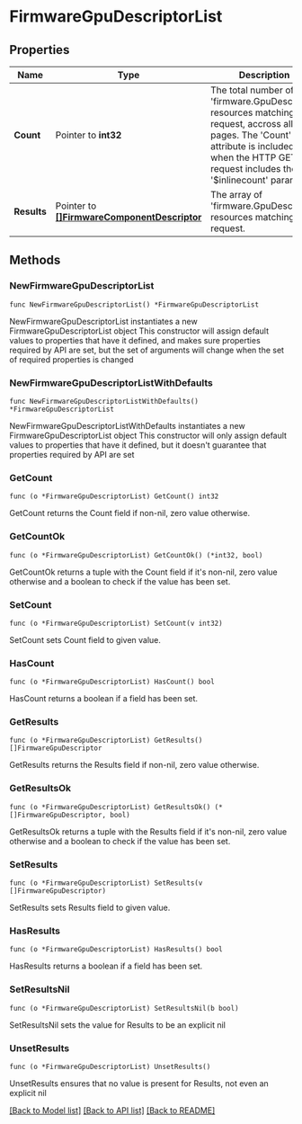 # FirmwareGpuDescriptorList

## Properties

Name | Type | Description | Notes
------------ | ------------- | ------------- | -------------
**Count** | Pointer to **int32** | The total number of &#39;firmware.GpuDescriptor&#39; resources matching the request, accross all pages. The &#39;Count&#39; attribute is included when the HTTP GET request includes the &#39;$inlinecount&#39; parameter. | [optional] 
**Results** | Pointer to [**[]FirmwareComponentDescriptor**](FirmwareComponentDescriptor.md) | The array of &#39;firmware.GpuDescriptor&#39; resources matching the request. | [optional] 

## Methods

### NewFirmwareGpuDescriptorList

`func NewFirmwareGpuDescriptorList() *FirmwareGpuDescriptorList`

NewFirmwareGpuDescriptorList instantiates a new FirmwareGpuDescriptorList object
This constructor will assign default values to properties that have it defined,
and makes sure properties required by API are set, but the set of arguments
will change when the set of required properties is changed

### NewFirmwareGpuDescriptorListWithDefaults

`func NewFirmwareGpuDescriptorListWithDefaults() *FirmwareGpuDescriptorList`

NewFirmwareGpuDescriptorListWithDefaults instantiates a new FirmwareGpuDescriptorList object
This constructor will only assign default values to properties that have it defined,
but it doesn't guarantee that properties required by API are set

### GetCount

`func (o *FirmwareGpuDescriptorList) GetCount() int32`

GetCount returns the Count field if non-nil, zero value otherwise.

### GetCountOk

`func (o *FirmwareGpuDescriptorList) GetCountOk() (*int32, bool)`

GetCountOk returns a tuple with the Count field if it's non-nil, zero value otherwise
and a boolean to check if the value has been set.

### SetCount

`func (o *FirmwareGpuDescriptorList) SetCount(v int32)`

SetCount sets Count field to given value.

### HasCount

`func (o *FirmwareGpuDescriptorList) HasCount() bool`

HasCount returns a boolean if a field has been set.

### GetResults

`func (o *FirmwareGpuDescriptorList) GetResults() []FirmwareGpuDescriptor`

GetResults returns the Results field if non-nil, zero value otherwise.

### GetResultsOk

`func (o *FirmwareGpuDescriptorList) GetResultsOk() (*[]FirmwareGpuDescriptor, bool)`

GetResultsOk returns a tuple with the Results field if it's non-nil, zero value otherwise
and a boolean to check if the value has been set.

### SetResults

`func (o *FirmwareGpuDescriptorList) SetResults(v []FirmwareGpuDescriptor)`

SetResults sets Results field to given value.

### HasResults

`func (o *FirmwareGpuDescriptorList) HasResults() bool`

HasResults returns a boolean if a field has been set.

### SetResultsNil

`func (o *FirmwareGpuDescriptorList) SetResultsNil(b bool)`

 SetResultsNil sets the value for Results to be an explicit nil

### UnsetResults
`func (o *FirmwareGpuDescriptorList) UnsetResults()`

UnsetResults ensures that no value is present for Results, not even an explicit nil

[[Back to Model list]](../README.md#documentation-for-models) [[Back to API list]](../README.md#documentation-for-api-endpoints) [[Back to README]](../README.md)


